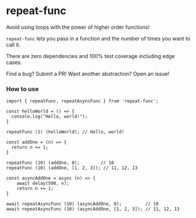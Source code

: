 # repeat-func

Avoid using loops with the power of higher order functions! 

`repeat-func` lets you pass in a function and the number of times you want to call it. 

There are zero dependencies and 100% test coverage including edge cases. 

Find a bug? Submit a PR! Want another abstraction? Open an issue!

### How to use

```
import { repeatFunc, repeatAsyncFunc } from 'repeat-func';

const helloWorld = () => {
  console.log("Hello, world!");
}

repeatFunc (1) (helloWorld); // Hello, world! 

const addOne = (n) => {
  return n += 1;
}

repeatFunc (10) (addOne, 0);        // 10
repeatFunc (10) (addOne, [1, 2, 3]); // 11, 12, 13

const asyncAddOne = async (n) => {
    await delay(500, n);
    return n += 1;
}

await repeatAsyncFunc (10) (asyncAddOne, 0);         // 10
await repeatAsyncFunc (10) (asyncAddOne, [1, 2, 3]); // 11, 12, 13
```
